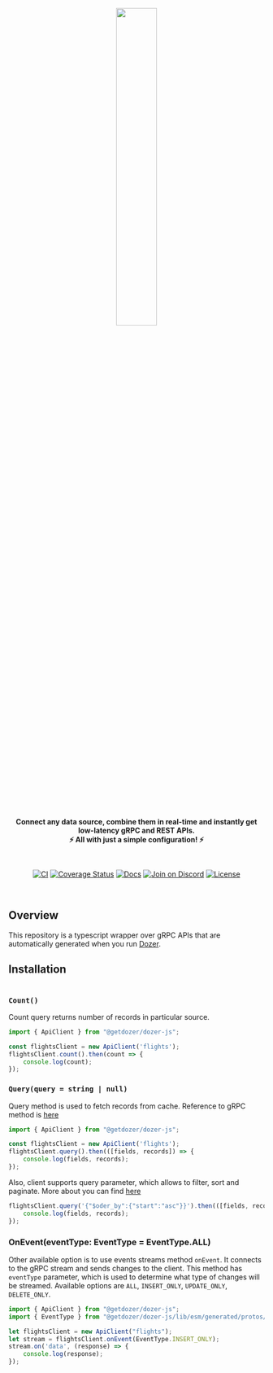 <div align="center">
    <a target="_blank" href="https://getdozer.io/">
        <br><img src="https://dozer-assets.s3.ap-southeast-1.amazonaws.com/logo-blue.svg" width=40%><br>
    </a>
</div>

<p align="center">
    <br />
    <b>
    Connect any data source, combine them in real-time and instantly get low-latency gRPC and REST APIs.<br>
    ⚡ All with just a simple configuration! ⚡️
    </b>
</p>
<br />

<p align="center">
  <a href="https://github.com/getdozer/dozer/actions/workflows/dozer.yaml" target="_blank"><img src="https://github.com/getdozer/dozer/actions/workflows/dozer.yaml/badge.svg" alt="CI"></a>
  <a href="https://coveralls.io/github/getdozer/dozer?branch=main" target="_blank"><img src="https://coveralls.io/repos/github/getdozer/dozer/badge.svg?branch=main&t=kZMYaV&style=flat" alt="Coverage Status"></a>
  <a href="https://getdozer.io/docs/dozer" target="_blank"><img src="https://img.shields.io/badge/doc-reference-green" alt="Docs"></a>
  <a href="https://discord.com/invite/3eWXBgJaEQ" target="_blank"><img src="https://img.shields.io/badge/join-on%20discord-primary" alt="Join on Discord"></a>
  <a href="https://github.com/getdozer/dozer-python/blob/main/LICENSE" target="_blank"><img src="https://img.shields.io/badge/license-MIT-informational" alt="License"></a>

</p>
<br>

## Overview
This repository is a typescript wrapper over gRPC APIs that are automatically generated when you run [Dozer](https://github.com/getdozer/dozer).

## Installation

```bash

```

### `Count()`
Count query returns number of records in particular source. 

```typescript
import { ApiClient } from "@getdozer/dozer-js";

const flightsClient = new ApiClient('flights');
flightsClient.count().then(count => {
    console.log(count);
});
```


### `Query(query = string | null)`

Query method is used to fetch records from cache. Reference to gRPC method is [here](https://getdozer.io/docs/api/grpc/common)

```typescript
import { ApiClient } from "@getdozer/dozer-js";

const flightsClient = new ApiClient('flights');
flightsClient.query().then(([fields, records]) => {
    console.log(fields, records);
});
```

Also, client supports query parameter, which allows to filter, sort and paginate. More about you can find [here](https://getdozer.io/docs/api/grpc/common#dozer-common-QueryRequest)
```typescript
flightsClient.query('{"$oder_by":{"start":"asc"}}').then(([fields, records]) => {
    console.log(fields, records);
});
```

### OnEvent(eventType: EventType = EventType.ALL)
Other available option is to use events streams method `onEvent`.
It connects to the gRPC stream and sends changes to the client. This method has `eventType` parameter, which is used to determine what type of changes will be streamed.
Available options are `ALL`, `INSERT_ONLY`, `UPDATE_ONLY`, `DELETE_ONLY`.

```typescript
import { ApiClient } from "@getdozer/dozer-js";
import { EventType } from "@getdozer/dozer-js/lib/esm/generated/protos/types";

let flightsClient = new ApiClient("flights");
let stream = flightsClient.onEvent(EventType.INSERT_ONLY);
stream.on('data', (response) => {
    console.log(response);
});
```